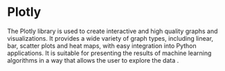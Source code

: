 # Plotly

The Plotly library is used to create interactive and
high quality graphs and visualizations. It provides a wide variety of graph types, including linear, bar, scatter plots and heat maps, with
easy integration into Python applications. It is suitable for presenting
the results of machine learning algorithms in a way that allows
the user to explore the data .
